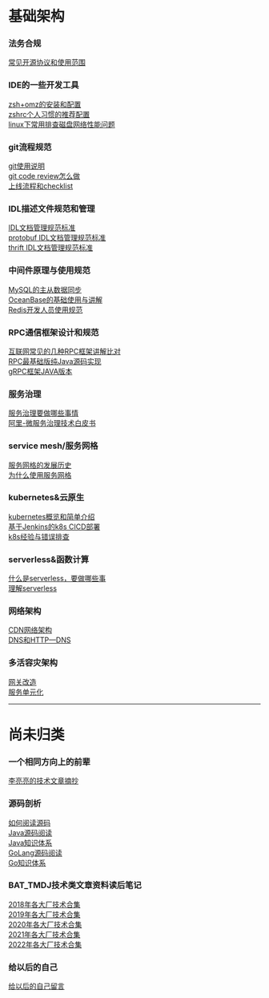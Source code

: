 <!--
 * @Author: your name
 * @Date: 2022-04-13 11:30:35
 * @LastEditTime: 2022-04-22 13:59:48
 * @LastEditors: Please set LastEditors
 * @Description: 打开koroFileHeader查看配置 进行设置: https://github.com/OBKoro1/koro1FileHeader/wiki/%E9%85%8D%E7%BD%AE 
 * @FilePath: /infra-std/README.md
-->
# 基础架构

### 法务合规
[常见开源协议和使用范围](./DEV_license_risk/license_desc.md)  

### IDE的一些开发工具
[zsh+omz的安装和配置](./IDE_DEV_tool/zsh_omz_install.md)  
[zshrc个人习惯的推荐配置](./IDE_DEV_tool/zshrc_conf.md)  
[linux下常用排查磁盘网络性能问题](./IDE_DEV_tool/linux_OPS_command.md)  

### git流程规范
[git使用说明](./GIT_flow_norm/GIT_useage.md)  
[git code review怎么做](./GIT_flow_norm/GIT_code_review.md)  
[上线流程和checklist](./GIT_flow_norm/RD_deploy_checklist.md)  

### IDL描述文件规范和管理
[IDL文档管理规范标准](./IDL_define_std/IDL_std.md)  
[protobuf IDL文档管理规范标准](./IDL_define_std/IDL_protobuf_std.md)  
[thrift IDL文档管理规范标准](./IDL_define_std/IDL_thrift_std.md)  

### 中间件原理与使用规范
[MySQL的主从数据同步](./middleware_architecture/mysql_data_replicate.md)  
[OceanBase的基础使用与讲解](./middleware_architecture/OceanBase_desc.md)  
[Redis开发人员使用规范](./middleware_architecture/Redis_use_style.md)  

### RPC通信框架设计和规范
[互联网常见的几种RPC框架讲解比对](./RPC_infra_desc/RPC_infra_compare.md)  
[RPC最基础版纯Java源码实现](https://github.com/singgel/RPC-SkillTree)  
[gRPC框架JAVA版本](https://github.com/singgel/grpc-infra)  

### 服务治理
[服务治理要做哪些事情](./SOA_governance/SOA_governance_view.md)  
[阿里-微服务治理技术白皮书](./SOA_governance/微服务治理技术白皮书.pdf)  

### service mesh/服务网格
[服务网格的发展历史](./service_mesh/service_mesh_history.md)  
[为什么使用服务网格](./service_mesh/service_mesh_why.md)  

### kubernetes&云原生
[kubernetes概览和简单介绍](./kubernetes_and_CNCF/kubernetes_overview.md)  
[基于Jenkins的k8s CICD部署](https://github.com/singgel/sharelibrary)  
[k8s经验与错误排查](https://github.com/singgel/kubernetes-operation-case)  

### serverless&函数计算
[什么是serverless，要做哪些事](./server_less/serviceless_desc.md)  
[理解serverless](./server_less/server_less_got.md)  

### 网络架构
[CDN网络架构](./NET_architecture/CDN_net_desc.md)  
[DNS和HTTP—DNS](./NET_architecture/DNS_HTTPDNS_desc.md)  

### 多活容灾架构
[网关改造](https://blog.csdn.net/singgel/article/details/122701839)  
[服务单元化]()  

---
# 尚未归类

### 一个相同方向上的前辈
[李亮亮的技术文章摘抄](https://learn.lianglianglee.com/)  

### 源码剖析
[如何阅读源码](./opensource_code_reading_after/how_to_join_opensource.md)  
[Java源码阅读](./opensource_code_reading_after/java_source_impression.md)  
[Java知识体系](https://github.com/singgel/java)  
[GoLang源码阅读](./opensource_code_reading_after/golang_source_impression.md)  
[Go知识体系](https://github.com/singgel/golang)  

### BAT_TMDJ技术类文章资料读后笔记
[2018年各大厂技术合集](./BAT_TMDJ_webChat_abstract/2018_article_impression.md)  
[2019年各大厂技术合集](./BAT_TMDJ_webChat_abstract/2019_article_impression.md)  
[2020年各大厂技术合集](./BAT_TMDJ_webChat_abstract/2020_article_impression.md)  
[2021年各大厂技术合集](./BAT_TMDJ_webChat_abstract/2021_article_impression.md)  
[2022年各大厂技术合集](./BAT_TMDJ_webChat_abstract/2022_article_impression.md)  

### 给以后的自己
[给以后的自己留言](./TalkToMyself.md)  